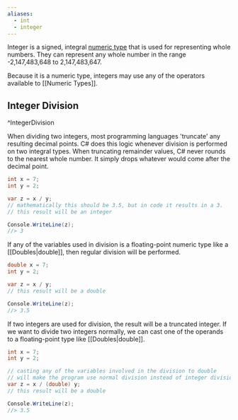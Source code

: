 ```yaml
---
aliases:
  - int
  - integer
---
```

Integer is a signed, integral [numeric type](Numeric%20Types.md) that is used for representing whole numbers. They can represent any whole number in the range -2,147,483,648 to 2,147,483,647.

Because it is a numeric type, integers may use any of the operators available to [[Numeric Types]].

## Integer Division
^IntegerDivision

When dividing two integers, most programming languages 'truncate' any resulting decimal points. C# does this logic whenever division is performed on two integral types. When truncating remainder values, C# never rounds to the nearest whole number. It simply drops whatever would come after the decimal point.

```csharp
int x = 7;
int y = 2;

var z = x / y; 
// mathematically this should be 3.5, but in code it results in a 3.
// this result will be an integer

Console.WriteLine(z);
//> 3
```

If any of the variables used in division is a floating-point numeric type like a [[Doubles|double]], then regular division will be performed.
```csharp
double x = 7;
int y = 2;

var z = x / y; 
// this result will be a double

Console.WriteLine(z);
//> 3.5
```

If two integers are used for division, the result will be a truncated integer. If we want to divide two integers normally, we can cast one of the operands to a floating-point type like [[Doubles|double]].
```csharp
int x = 7;
int y = 2;

// casting any of the variables involved in the division to double 
// will make the program use normal division instead of integer division
var z = x / (double) y; 
// this result will be a double

Console.WriteLine(z);
//> 3.5
```

